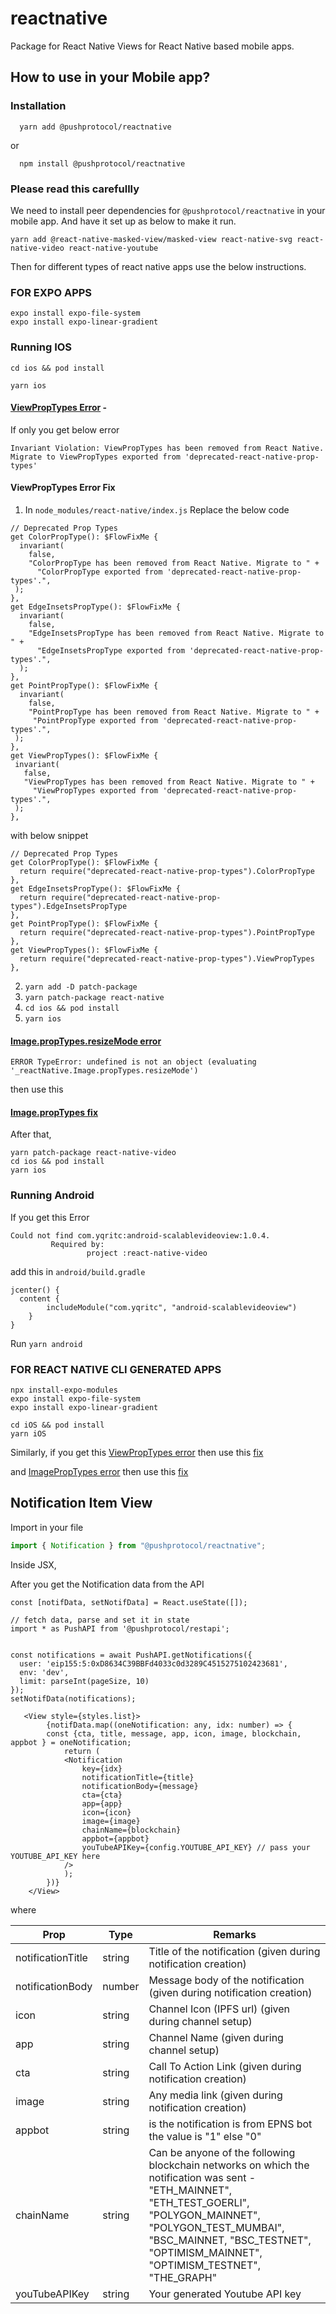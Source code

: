 # reactnative

Package for React Native Views for React Native based mobile apps.

## How to use in your Mobile app?

### Installation
```
  yarn add @pushprotocol/reactnative
```
  or
```
  npm install @pushprotocol/reactnative  
```

### **Please read this carefullly**

We need to install peer dependencies for `@pushprotocol/reactnative` in your mobile app. And have it set up as below to make it run.

```
yarn add @react-native-masked-view/masked-view react-native-svg react-native-video react-native-youtube
```
Then for different types of react native apps use the below instructions.
### FOR EXPO APPS
```
expo install expo-file-system
expo install expo-linear-gradient
```

### Running IOS
```
cd ios && pod install
```
```
yarn ios
```

#### [ViewPropTypes Error](https://github.com/facebook/react-native/issues/33734#issuecomment-1190506381) - 
If only you get below error
```
Invariant Violation: ViewPropTypes has been removed from React Native. Migrate to ViewPropTypes exported from 'deprecated-react-native-prop-types'
```

#### ViewPropTypes Error Fix
1. In `node_modules/react-native/index.js`
Replace the below code
```
// Deprecated Prop Types
get ColorPropType(): $FlowFixMe {
  invariant(
    false,
    "ColorPropType has been removed from React Native. Migrate to " +
      "ColorPropType exported from 'deprecated-react-native-prop-types'.",
 );
},
get EdgeInsetsPropType(): $FlowFixMe {
  invariant(
    false,
    "EdgeInsetsPropType has been removed from React Native. Migrate to " +
      "EdgeInsetsPropType exported from 'deprecated-react-native-prop-types'.",
  );
},
get PointPropType(): $FlowFixMe {
  invariant(
    false,
    "PointPropType has been removed from React Native. Migrate to " +
     "PointPropType exported from 'deprecated-react-native-prop-types'.",
 );
},
get ViewPropTypes(): $FlowFixMe {
 invariant(
   false,
   "ViewPropTypes has been removed from React Native. Migrate to " +
     "ViewPropTypes exported from 'deprecated-react-native-prop-types'.",
 );
},
```
with below snippet
```
// Deprecated Prop Types
get ColorPropType(): $FlowFixMe {
  return require("deprecated-react-native-prop-types").ColorPropType
},
get EdgeInsetsPropType(): $FlowFixMe {
  return require("deprecated-react-native-prop-types").EdgeInsetsPropType
},
get PointPropType(): $FlowFixMe {
  return require("deprecated-react-native-prop-types").PointPropType
},
get ViewPropTypes(): $FlowFixMe {
  return require("deprecated-react-native-prop-types").ViewPropTypes
},
```

2. `yarn add -D patch-package`
3. `yarn patch-package react-native`
4. `cd ios && pod install`
5. `yarn ios`

#### [Image.propTypes.resizeMode error](https://github.com/react-native-video/react-native-video/issues/2714)
```
ERROR TypeError: undefined is not an object (evaluating '_reactNative.Image.propTypes.resizeMode')
```
then use this 
#### [Image.propTypes fix](https://github.com/react-native-video/react-native-video/pull/2795/files)

After that,
```
yarn patch-package react-native-video
cd ios && pod install
yarn ios
```

### Running Android
If you get this Error
```
Could not find com.yqritc:android-scalablevideoview:1.0.4.
		 Required by:
		         project :react-native-video

```
add this in `android/build.gradle`
```
jcenter() {
  content {
		includeModule("com.yqritc", "android-scalablevideoview")
	}
}
```

Run `yarn android`


### FOR REACT NATIVE CLI GENERATED APPS

```
npx install-expo-modules
expo install expo-file-system
expo install expo-linear-gradient
```
```
cd iOS && pod install
yarn iOS
```

Similarly, 
if you get this [ViewPropTypes error](#viewproptypes-errorhttpsgithubcomfacebookreact-nativeissues33734issuecomment-1190506381) then use this [fix](#viewproptypes-error-fix)

and [ImagePropTypes error](#imageproptypesresizemode-errorhttpsgithubcomreact-native-videoreact-native-videoissues2714) then use this [fix](https://github.com/react-native-video/react-native-video/pull/2795/files)

## Notification Item View

Import in your file
```typescript
import { Notification } from "@pushprotocol/reactnative";
```

Inside JSX,

After you get the Notification data from the API

```
const [notifData, setNotifData] = React.useState([]);

// fetch data, parse and set it in state
import * as PushAPI from '@pushprotocol/restapi';


const notifications = await PushAPI.getNotifications({
  user: 'eip155:5:0xD8634C39BBFd4033c0d3289C4515275102423681',
  env: 'dev',
  limit: parseInt(pageSize, 10)
});
setNotifData(notifications);
```


```
   <View style={styles.list}>
        {notifData.map((oneNotification: any, idx: number) => {
        const {cta, title, message, app, icon, image, blockchain, appbot } = oneNotification;
            return (
            <Notification
                key={idx}
                notificationTitle={title}
                notificationBody={message}
                cta={cta}
                app={app}
                icon={icon}
                image={image}
                chainName={blockchain}
                appbot={appbot}
                youTubeAPIKey={config.YOUTUBE_API_KEY} // pass your YOUTUBE_API_KEY here
            />
            );
        })}
    </View>
```

where

| Prop    | Type    | Remarks                                    |
|----------|--------|--------------------------------------------|
| notificationTitle    | string  | Title of the notification (given during notification creation)    |
| notificationBody     | number  | Message body of the notification (given during notification creation) |
| icon | string  | Channel Icon (IPFS url) (given during channel setup)     |
| app  | string  | Channel Name (given during channel setup)    |
| cta      | string | Call To Action Link (given during notification creation)  |
| image      | string | Any media link (given during notification creation) |
| appbot      | string | is the notification is from EPNS bot the value is "1" else "0" |
| chainName      | string | Can be anyone of the following blockchain networks on which the notification was sent - "ETH_MAINNET", "ETH_TEST_GOERLI", "POLYGON_MAINNET", "POLYGON_TEST_MUMBAI",  "BSC_MAINNET, "BSC_TESTNET", "OPTIMISM_MAINNET", "OPTIMISM_TESTNET", "THE_GRAPH" |
| youTubeAPIKey      | string | Your generated Youtube API key |